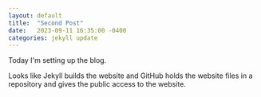 ```yaml
---
layout: default
title:  "Second Post"
date:   2023-09-11 16:35:00 -0400
categories: jekyll update
---
```

Today I'm setting up the blog.

Looks like Jekyll builds the website and
GitHub holds the website files in a repository and gives the public access
to the website.